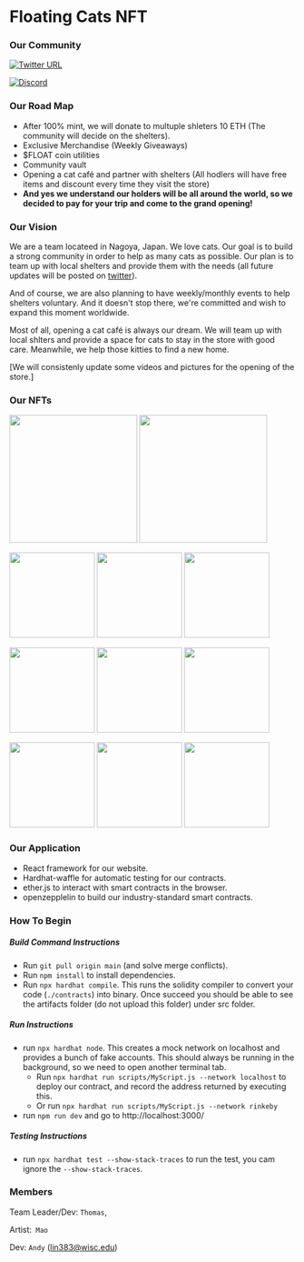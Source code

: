 # Floating Cats NFT

### Our Community

[![Twitter URL](https://img.shields.io/twitter/url/https/twitter.com/FloatingCatsNFT.svg?style=social&label=Follow%20%40FloatingCatsNFT)](https://twitter.com/FloatingCatsNFT)

[![Discord](https://discord.com/api/guilds/936119402699567154/widget.png?style=banner4)](https://discord.gg/QND4K6YA)

### Our Road Map

- After 100% mint, we will donate to multuple shleters 10 ETH (The community will decide on the shelters).
- Exclusive Merchandise (Weekly Giveaways)
- $FLOAT coin utilities
- Community vault
- Opening a cat café and partner with shelters (All hodlers will have free items and discount every time they visit the store)
- **And yes we understand our holders will be all around the world, so we decided to pay for your trip and come to the grand opening!**

### Our Vision

We are a team locateed in Nagoya, Japan. We love cats. Our goal is to build a strong community in order to help as many cats as possible. Our plan is to team up with local shelters and provide them with the needs (all future updates will be posted on [twitter](https://twitter.com/FloatingCatsNFT)).

And of course, we are also planning to have weekly/monthly events to help shelters voluntary. And it doesn't stop there, we're committed and wish to expand this moment worldwide.

Most of all, opening a cat café is always our dream. We will team up with local shlters and provide a space for cats to stay in the store with good care. Meanwhile, we help those kitties to find a new home.

[We will consistenly update some videos and pictures for the opening of the store.]

### Our NFTs

<img src="https://user-images.githubusercontent.com/61571167/151490692-cb708f30-26cf-46d7-89e0-ee24d90b77cb.mp4" width="225" /> <img src="https://user-images.githubusercontent.com/61571167/151490708-090993da-3baa-42b4-8fc9-14f30472ff1d.mp4" width="225" />

<img src="https://user-images.githubusercontent.com/61571167/151492442-3559c69e-b8b7-4868-9183-3ebfff861129.JPEG" width="150" /> <img src="https://user-images.githubusercontent.com/61571167/151492462-958626ea-d688-4c26-9c7d-56f5384872dd.JPEG" width="150" /> <img src="https://user-images.githubusercontent.com/61571167/151492475-a31ebed1-b909-4e49-996a-95f5ca2a9e2b.JPG" width="150" />

<img src="https://user-images.githubusercontent.com/61571167/151492504-c31a6267-4df0-4e56-b700-403776635171.JPEG" width="150" /> <img src="https://user-images.githubusercontent.com/61571167/151492524-e2d13cad-1e77-4511-a0b4-9a01d65c37e2.jpg" width="150" /> <img src="https://user-images.githubusercontent.com/61571167/151492533-cebde53d-3f68-489b-aa55-a35b4331cd24.jpg" width="150" />

<img src="https://user-images.githubusercontent.com/61571167/151492539-07ff5b9e-3705-4c9c-916f-e29c7bbcbe2d.jpg" width="150" /> <img src="https://user-images.githubusercontent.com/61571167/151492547-7de80c49-0e00-45e6-9dc1-e986315033a6.jpg" width="150" /> <img src="https://user-images.githubusercontent.com/61571167/151492552-406736a2-0458-4521-90f9-7c81e273e4df.jpeg" width="150" />

### Our Application

- React framework for our website.
- Hardhat-waffle for automatic testing for our contracts.
- ether.js to interact with smart contracts in the browser.
- openzepplelin to build our industry-standard smart contracts.

### How To Begin

##### Build Command Instructions

- Run `git pull origin main` (and solve merge conflicts).
- Run `npm install` to install dependencies.
- Run `npx hardhat compile`. This runs the solidity compiler to convert your code (`./contracts`) into binary. Once succeed you should be able to see the artifacts folder (do not upload this folder) under src folder.

##### Run Instructions

- run `npx hardhat node`. This creates a mock network on localhost and provides a bunch of fake accounts. This should always be running in the background, so we need to open another terminal tab.
  - Run `npx hardhat run scripts/MyScript.js --network localhost` to deploy our contract, and record the address returned by executing this.
  - Or run `npx hardhat run scripts/MyScript.js --network rinkeby`
- run `npm run dev` and go to http://localhost:3000/

##### Testing Instructions

- run `npx hardhat test --show-stack-traces` to run the test, you cam ignore the `--show-stack-traces`.
  <!-- - run `npx hardhat accounts` to execute hardhat.config.js to print a list of addresses. -->
  <!-- - run `npx hardhat balance --account <0x... address>` to execute hardhat.config.js to print the account balance. -->

### Members

Team Leader/Dev: `Thomas`,

Artist:` Mao`

Dev: `Andy` (lin383@wisc.edu)
